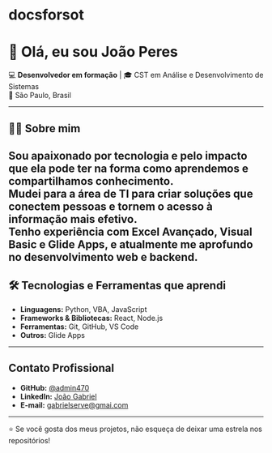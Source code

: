 # docsforsot
# 👋 Olá, eu sou João Peres  

💻 **Desenvolvedor em formação** | 🎓 CST em Análise e Desenvolvimento de Sistemas  
📍 São Paulo, Brasil  

---

## 🧑‍💼 Sobre mim
Sou apaixonado por tecnologia e pelo impacto que ela pode ter na forma como aprendemos e compartilhamos conhecimento.  
Mudei para a área de TI para criar soluções que conectem pessoas e tornem o acesso à informação mais efetivo.  
Tenho experiência com **Excel Avançado, Visual Basic e Glide Apps**, e atualmente me aprofundo no desenvolvimento **web** e **backend**.
---

## 🛠️ Tecnologias e Ferramentas que aprendi
- **Linguagens:** Python, VBA, JavaScript 
- **Frameworks & Bibliotecas:** React, Node.js  
- **Ferramentas:** Git, GitHub, VS Code  
- **Outros:** Glide Apps

---

## Contato Profissional
- **GitHub:** [@admin470](https://github.com/admin470)
- **LinkedIn:** [João Gabriel](https://www.linkedin.com/in/joão-gabriel-peres/)
- **E-mail:** gabrielserve@gmai.com

---

⭐ Se você gosta dos meus projetos, não esqueça de deixar uma estrela nos repositórios!
